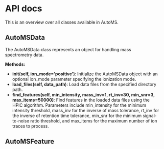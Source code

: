 # API docs

This is an overview over all classes available in AutoMS.

## AutoMSData
The AutoMSData class represents an object for handling mass spectrometry data.

**Methods:**

- **__init__(self, ion_mode='positive')**: Initialize the AutoMSData object with an optional ion_mode parameter specifying the ionization mode.
- **load_files(self, data_path)**: Load data files from the specified directory path.
- **find_features(self, min_intensity, mass_inv=1, rt_inv=30, min_snr=3, max_items=50000)**: Find features in the loaded data files using the HPIC algorithm. Parameters include min_intensity for the minimum intensity threshold, mass_inv for the inverse of mass tolerance, rt_inv for the inverse of retention time tolerance, min_snr for the minimum signal-to-noise ratio threshold, and max_items for the maximum number of ion traces to process.


## AutoMSFeature